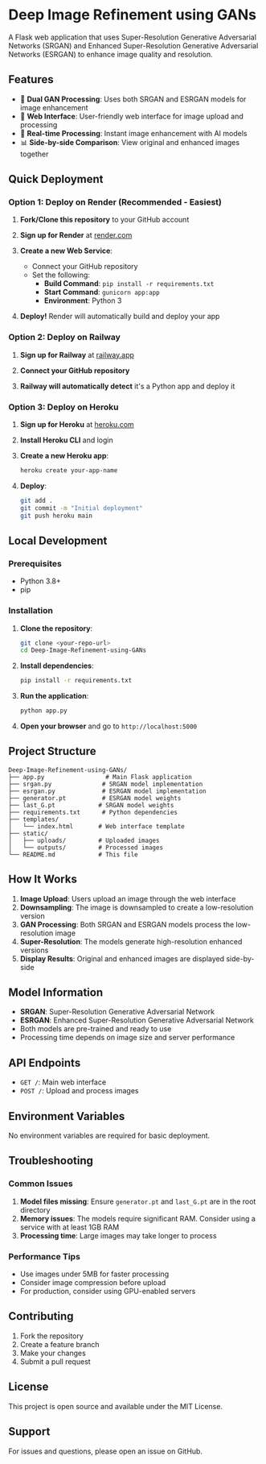 # Deep Image Refinement using GANs

A Flask web application that uses Super-Resolution Generative Adversarial Networks (SRGAN) and Enhanced Super-Resolution Generative Adversarial Networks (ESRGAN) to enhance image quality and resolution.

## Features

- 🎨 **Dual GAN Processing**: Uses both SRGAN and ESRGAN models for image enhancement
- 📱 **Web Interface**: User-friendly web interface for image upload and processing
- 🚀 **Real-time Processing**: Instant image enhancement with AI models
- 📊 **Side-by-side Comparison**: View original and enhanced images together

## Quick Deployment

### Option 1: Deploy on Render (Recommended - Easiest)

1. **Fork/Clone this repository** to your GitHub account

2. **Sign up for Render** at [render.com](https://render.com)

3. **Create a new Web Service**:
   - Connect your GitHub repository
   - Set the following:
     - **Build Command**: `pip install -r requirements.txt`
     - **Start Command**: `gunicorn app:app`
     - **Environment**: Python 3

4. **Deploy!** Render will automatically build and deploy your app

### Option 2: Deploy on Railway

1. **Sign up for Railway** at [railway.app](https://railway.app)

2. **Connect your GitHub repository**

3. **Railway will automatically detect** it's a Python app and deploy it

### Option 3: Deploy on Heroku

1. **Sign up for Heroku** at [heroku.com](https://heroku.com)

2. **Install Heroku CLI** and login

3. **Create a new Heroku app**:
   ```bash
   heroku create your-app-name
   ```

4. **Deploy**:
   ```bash
   git add .
   git commit -m "Initial deployment"
   git push heroku main
   ```

## Local Development

### Prerequisites

- Python 3.8+
- pip

### Installation

1. **Clone the repository**:
   ```bash
   git clone <your-repo-url>
   cd Deep-Image-Refinement-using-GANs
   ```

2. **Install dependencies**:
   ```bash
   pip install -r requirements.txt
   ```

3. **Run the application**:
   ```bash
   python app.py
   ```

4. **Open your browser** and go to `http://localhost:5000`

## Project Structure

```
Deep-Image-Refinement-using-GANs/
├── app.py                 # Main Flask application
├── srgan.py              # SRGAN model implementation
├── esrgan.py             # ESRGAN model implementation
├── generator.pt          # ESRGAN model weights
├── last_G.pt            # SRGAN model weights
├── requirements.txt      # Python dependencies
├── templates/
│   └── index.html       # Web interface template
├── static/
│   ├── uploads/         # Uploaded images
│   └── outputs/         # Processed images
└── README.md            # This file
```

## How It Works

1. **Image Upload**: Users upload an image through the web interface
2. **Downsampling**: The image is downsampled to create a low-resolution version
3. **GAN Processing**: Both SRGAN and ESRGAN models process the low-resolution image
4. **Super-Resolution**: The models generate high-resolution enhanced versions
5. **Display Results**: Original and enhanced images are displayed side-by-side

## Model Information

- **SRGAN**: Super-Resolution Generative Adversarial Network
- **ESRGAN**: Enhanced Super-Resolution Generative Adversarial Network
- Both models are pre-trained and ready to use
- Processing time depends on image size and server performance

## API Endpoints

- `GET /`: Main web interface
- `POST /`: Upload and process images

## Environment Variables

No environment variables are required for basic deployment.

## Troubleshooting

### Common Issues

1. **Model files missing**: Ensure `generator.pt` and `last_G.pt` are in the root directory
2. **Memory issues**: The models require significant RAM. Consider using a service with at least 1GB RAM
3. **Processing time**: Large images may take longer to process

### Performance Tips

- Use images under 5MB for faster processing
- Consider image compression before upload
- For production, consider using GPU-enabled servers

## Contributing

1. Fork the repository
2. Create a feature branch
3. Make your changes
4. Submit a pull request

## License

This project is open source and available under the MIT License.

## Support

For issues and questions, please open an issue on GitHub. 
